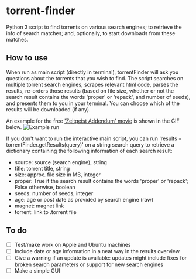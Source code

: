# torrent-finder
Python 3 script to find torrents on various search engines; to retrieve the info of search matches; and, optionally, to start downloads from these matches.

## How to use
When run as main script (directly in terminal), torrentFinder will ask you questions about the torrents that you wish to find. The script searches on multiple torrent search engines, scrapes relevant html code, parses the results, re-orders those results (based on file size, whether or not the search result contains the words 'proper' or 'repack', and number of seeds), and presents them to you in your terminal. You can choose which of the results will be downloaded (if any). 

An example for the free ['Zeitgeist Addendum' movie](http://www.zeitgeistmovie.com/) is shown in the GIF below.
![Example run](https://github.com/steffanj/torrent-finder/raw/master/images/example.GIF "Example")

If you don't want to run the interactive main script, you can run 'results = torrentFinder.getResults(query)' on a string search query to retrieve a dictionary containing the following information of each search result: 
* source: source (search engine), string
* title: torrent title, string
* size: approx. file size in MB, integer
* proper: True if the search result contains the words 'proper' or 'repack'; False otherwise, boolean
* seeds: number of seeds, integer
* age: age or post date as provided by search engine (raw)
* magnet: magnet link
* torrent: link to .torrent file

## To do
- [ ] Test/make work on Apple and Ubuntu machines
- [ ] Include date or age information in a neat way in the results overview
- [ ] Give a warning if an update is available: updates might include fixes for broken search parameters or support for new search engines
- [ ] Make a simple GUI
